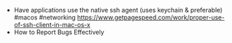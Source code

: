 - Have applications use the native ssh agent (uses keychain & preferable) #macos #networking
  https://www.getpagespeed.com/work/proper-use-of-ssh-client-in-mac-os-x
- How to Report Bugs Effectively